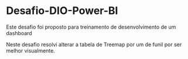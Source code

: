 # Desafio-DIO-Power-BI
<p> Este desafio foi proposto para treinamento de desenvolvimento de um dashboard </p>  
 <p>Neste desafio resolvi alterar a tabela de Treemap por um de funil por ser melhor visualmente.</p>
